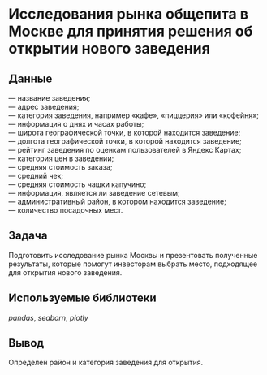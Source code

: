 # Исследования рынка общепита в Москве для принятия решения об открытии нового заведения

## Данные

— название заведения;                                                                                                                                               
— адрес заведения;                                                                                                                                                  
— категория заведения, например «кафе», «пиццерия» или «кофейня»;                                                                                                   
— информация о днях и часах работы;                                                                                                                                 
— широта географической точки, в которой находится заведение;                                                                                                       
— долгота географической точки, в которой находится заведение;                                                                                                      
— рейтинг заведения по оценкам пользователей в Яндекс Картах;                                                                                                       
— категория цен в заведении;                                                                                                                                        
— средняя стоимость заказа;                                                                                                                                         
— средний чек;                                                                                                                                                      
— средняя стоимость чашки капучино;                                                                                                                                 
— информация, является ли заведение сетевым;                                                                                                                        
— административный район, в котором находится заведение;                                                                                                            
— количество посадочных мест.                         

## Задача

Подготовить исследование рынка Москвы и презентовать полученные результаты, которые помогут инвесторам выбрать место, подходящее для открытия нового заведения.

## Используемые библиотеки

*pandas*, *seaborn*, *plotly*

## Вывод

Определен район и категория заведения для открытия.
